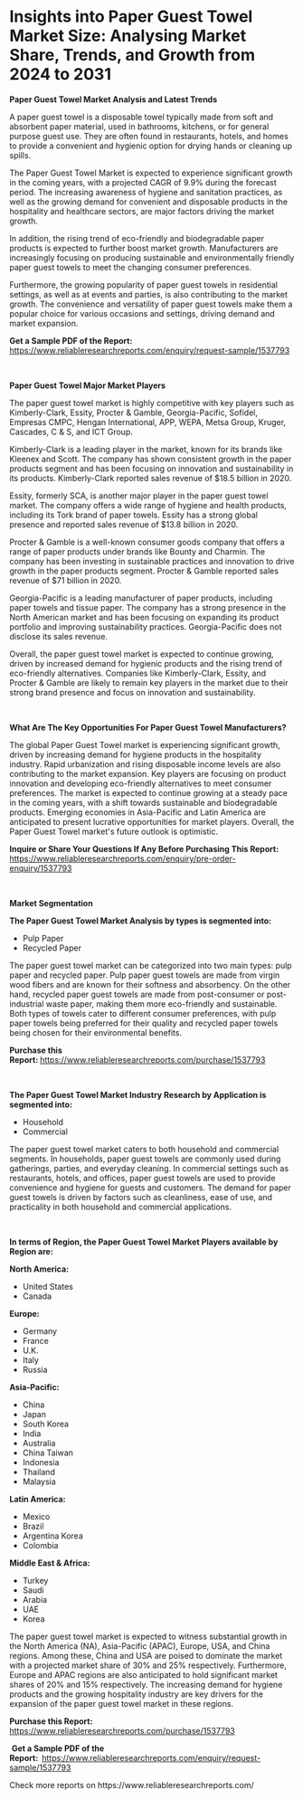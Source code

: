 <p><h1>Insights into Paper Guest Towel Market Size: Analysing Market Share, Trends, and Growth from 2024 to 2031</h1></p><p><strong>Paper Guest Towel Market Analysis and Latest Trends</strong></p>
<p><p>A paper guest towel is a disposable towel typically made from soft and absorbent paper material, used in bathrooms, kitchens, or for general purpose guest use. They are often found in restaurants, hotels, and homes to provide a convenient and hygienic option for drying hands or cleaning up spills.</p><p>The Paper Guest Towel Market is expected to experience significant growth in the coming years, with a projected CAGR of 9.9% during the forecast period. The increasing awareness of hygiene and sanitation practices, as well as the growing demand for convenient and disposable products in the hospitality and healthcare sectors, are major factors driving the market growth.</p><p>In addition, the rising trend of eco-friendly and biodegradable paper products is expected to further boost market growth. Manufacturers are increasingly focusing on producing sustainable and environmentally friendly paper guest towels to meet the changing consumer preferences.</p><p>Furthermore, the growing popularity of paper guest towels in residential settings, as well as at events and parties, is also contributing to the market growth. The convenience and versatility of paper guest towels make them a popular choice for various occasions and settings, driving demand and market expansion.</p></p>
<p><strong>Get a Sample PDF of the Report:&nbsp;</strong> <a href="https://www.reliableresearchreports.com/enquiry/request-sample/1537793">https://www.reliableresearchreports.com/enquiry/request-sample/1537793</a></p>
<p>&nbsp;</p>
<p><strong>Paper Guest Towel Major Market Players</strong></p>
<p><p>The paper guest towel market is highly competitive with key players such as Kimberly-Clark, Essity, Procter & Gamble, Georgia-Pacific, Sofidel, Empresas CMPC, Hengan International, APP, WEPA, Metsa Group, Kruger, Cascades, C & S, and ICT Group.</p><p>Kimberly-Clark is a leading player in the market, known for its brands like Kleenex and Scott. The company has shown consistent growth in the paper products segment and has been focusing on innovation and sustainability in its products. Kimberly-Clark reported sales revenue of $18.5 billion in 2020.</p><p>Essity, formerly SCA, is another major player in the paper guest towel market. The company offers a wide range of hygiene and health products, including its Tork brand of paper towels. Essity has a strong global presence and reported sales revenue of $13.8 billion in 2020.</p><p>Procter & Gamble is a well-known consumer goods company that offers a range of paper products under brands like Bounty and Charmin. The company has been investing in sustainable practices and innovation to drive growth in the paper products segment. Procter & Gamble reported sales revenue of $71 billion in 2020.</p><p>Georgia-Pacific is a leading manufacturer of paper products, including paper towels and tissue paper. The company has a strong presence in the North American market and has been focusing on expanding its product portfolio and improving sustainability practices. Georgia-Pacific does not disclose its sales revenue.</p><p>Overall, the paper guest towel market is expected to continue growing, driven by increased demand for hygienic products and the rising trend of eco-friendly alternatives. Companies like Kimberly-Clark, Essity, and Procter & Gamble are likely to remain key players in the market due to their strong brand presence and focus on innovation and sustainability.</p></p>
<p>&nbsp;</p>
<p><strong>What Are The Key Opportunities For Paper Guest Towel Manufacturers?</strong></p>
<p><p>The global Paper Guest Towel market is experiencing significant growth, driven by increasing demand for hygiene products in the hospitality industry. Rapid urbanization and rising disposable income levels are also contributing to the market expansion. Key players are focusing on product innovation and developing eco-friendly alternatives to meet consumer preferences. The market is expected to continue growing at a steady pace in the coming years, with a shift towards sustainable and biodegradable products. Emerging economies in Asia-Pacific and Latin America are anticipated to present lucrative opportunities for market players. Overall, the Paper Guest Towel market's future outlook is optimistic.</p></p>
<p><strong>Inquire or Share Your Questions If Any Before Purchasing This Report:</strong> <a href="https://www.reliableresearchreports.com/enquiry/pre-order-enquiry/1537793">https://www.reliableresearchreports.com/enquiry/pre-order-enquiry/1537793</a></p>
<p>&nbsp;</p>
<p><strong>Market Segmentation</strong></p>
<p><strong>The Paper Guest Towel Market Analysis by types is segmented into:</strong></p>
<p><ul><li>Pulp Paper</li><li>Recycled Paper</li></ul></p>
<p><p>The paper guest towel market can be categorized into two main types: pulp paper and recycled paper. Pulp paper guest towels are made from virgin wood fibers and are known for their softness and absorbency. On the other hand, recycled paper guest towels are made from post-consumer or post-industrial waste paper, making them more eco-friendly and sustainable. Both types of towels cater to different consumer preferences, with pulp paper towels being preferred for their quality and recycled paper towels being chosen for their environmental benefits.</p></p>
<p><strong>Purchase this Report:&nbsp;</strong><a href="https://www.reliableresearchreports.com/purchase/1537793">https://www.reliableresearchreports.com/purchase/1537793</a></p>
<p>&nbsp;</p>
<p><strong>The Paper Guest Towel Market Industry Research by Application is segmented into:</strong></p>
<p><ul><li>Household</li><li>Commercial</li></ul></p>
<p><p>The paper guest towel market caters to both household and commercial segments. In households, paper guest towels are commonly used during gatherings, parties, and everyday cleaning. In commercial settings such as restaurants, hotels, and offices, paper guest towels are used to provide convenience and hygiene for guests and customers. The demand for paper guest towels is driven by factors such as cleanliness, ease of use, and practicality in both household and commercial applications.</p></p>
<p>&nbsp;</p>
<p><strong>In terms of Region, the Paper Guest Towel Market Players available by Region are:</strong></p>
<p>
    <p> <strong> North America: </strong>
        <ul>
            <li>United States</li>
            <li>Canada</li>
        </ul>
        </p> 
    <p> <strong> Europe: </strong>
        <ul>
            <li>Germany</li>
            <li>France</li>
            <li>U.K.</li>
            <li>Italy</li>
            <li>Russia</li>
        </ul>
        </p> 
    <p> <strong> Asia-Pacific: </strong>
        <ul>
            <li>China</li>
            <li>Japan</li>
            <li>South Korea</li>
            <li>India</li>
            <li>Australia</li>
            <li>China Taiwan</li>
            <li>Indonesia</li>
            <li>Thailand</li>
            <li>Malaysia</li>
        </ul>
        </p> 
    <p> <strong> Latin America: </strong>
        <ul>
            <li>Mexico</li>
            <li>Brazil</li>
            <li>Argentina Korea</li>
            <li>Colombia</li>
        </ul>
        </p> 
    <p> <strong> Middle East & Africa: </strong>
        <ul>
            <li>Turkey</li>
            <li>Saudi</li>
            <li>Arabia</li>
            <li>UAE</li>
            <li>Korea</li>
        </ul>
    </p>
    </p>
<p><p>The paper guest towel market is expected to witness substantial growth in the North America (NA), Asia-Pacific (APAC), Europe, USA, and China regions. Among these, China and USA are poised to dominate the market with a projected market share of 30% and 25% respectively. Furthermore, Europe and APAC regions are also anticipated to hold significant market shares of 20% and 15% respectively. The increasing demand for hygiene products and the growing hospitality industry are key drivers for the expansion of the paper guest towel market in these regions.</p></p>
<p><strong>Purchase this Report: </strong><a href="https://www.reliableresearchreports.com/purchase/1537793">https://www.reliableresearchreports.com/purchase/1537793</a></p>
<p>&nbsp;<strong>Get a Sample PDF of the Report:&nbsp;&nbsp;</strong><a href="https://www.reliableresearchreports.com/enquiry/request-sample/1537793">https://www.reliableresearchreports.com/enquiry/request-sample/1537793</a></p>
<p><strong></strong></p>
<p>Check more reports on https://www.reliableresearchreports.com/</p>